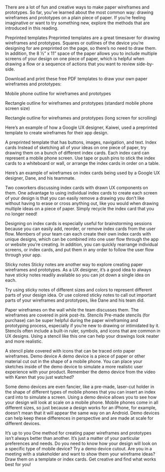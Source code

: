 There are a lot of fun and creative ways to make paper wireframes and prototypes. So far, you’ve learned about the most common way: drawing wireframes and prototypes on a plain piece of paper. If you’re feeling imaginative or want to try something new, explore the methods that are introduced in this reading. 

Preprinted templates
Preprinted templates are a great timesaver for drawing wireframes and prototypes. Squares or outlines of the device you’re designing for are preprinted on the page, so there’s no need to draw them. In addition, the 8 ½” x 11” space of the paper allows you to include multiple screens of your design on one piece of paper, which is helpful when drawing a flow or a sequence of actions that you want to review side-by-side. 

Download and print these free PDF templates to draw your own paper wireframes and prototypes: 

Mobile phone outline for wireframes and prototypes

Rectangle outline for wireframes and prototypes (standard mobile phone screen size)

Rectangle outline for wireframes and prototypes (long screen for scrolling)

Here’s an example of how a Google UX designer, Kaiwei, used a preprinted template to create wireframes for their app design. 

A preprinted template that has buttons, images, navigation, and text.
Index cards
Instead of sketching all of your ideas on one piece of paper, try drawing them on a bunch of different index cards. Each index card can represent a mobile phone screen. Use tape or push pins to stick the index cards to a whiteboard or wall, or arrange the index cards in order on a table. 

Here’s an example of wireframes on index cards being used by a Google UX designer, Dane, and his teammate. 

Two coworkers discussing index cards with drawn UX components on them.
One advantage to using individual index cards to create each screen of your design is that you can easily remove a drawing you don’t like without having to erase or cross anything out, like you would when drawing multiple ideas on a piece of paper. Simply recycle the index card that you no longer need! 

Designing on index cards is especially useful for brainstorming sessions because you can easily add, reorder, or remove index cards from the user flow. Members of your team can each create their own index cards with unique designs, which can be combined into one user flow through the app or website you’re creating. In addition, you can quickly rearrange individual screens, or index cards, and put them in any order to follow the user flow through your app. 

Sticky notes
Sticky notes are another way to explore creating paper wireframes and prototypes. As a UX designer, it’s a good idea to always have sticky notes readily available so you can jot down a single idea on each. 

Try using sticky notes of different sizes and colors to represent different parts of your design idea. Or use colored sticky notes to call out important parts of your wireframes and prototypes, like Dane and his team did.

Paper wireframes on the wall while the team discusses them. The wireframes are covered in pink post-its.
Stencils
Pre-made stencils (for purchase) can be super helpful during the paper wireframing and prototyping process, especially if you’re new to drawing or intimidated by it. Stencils often include a built-in ruler, symbols, and icons that are common in UX designs. Using a stencil like this one can help your drawings look neater and more realistic. 

A stencil plate covered with icons that can be traced onto paper wireframes.
Demo device
A demo device is a piece of paper or other material cut out in the shape of a mobile phone. You can place your sketches inside of the demo device to simulate a more realistic user experience with your product. Remember the demo device from the video with Karen that you just watched?

Some demo devices are even fancier, like a pre-made, laser-cut holder in the shape of different types of mobile phones that you can insert an index card into to simulate a screen. Using a demo device allows you to see how your design will look at scale on a mobile phone. Mobile phones come in all different sizes, so just because a design works for an iPhone, for example, doesn’t mean that it will appear the same way on an Android. Demo devices can help keep these differences in perspective and are made at scale for different devices. 

It’s up to you
One method for creating paper wireframes and prototypes isn’t always better than another. It’s just a matter of your particular preferences and needs. Do you need to know how your design will look on a specific type of mobile device? Try a demo device cutout. Are you in a meeting with a stakeholder and want to show them your wireframe ideas? Draw them on a template or index cards. Get creative and find what works best for you! 

